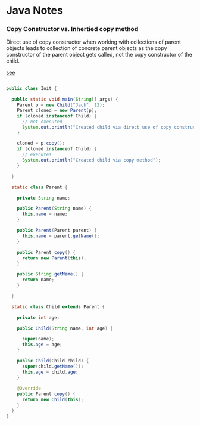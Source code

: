 # Java Notes


### Copy Constructor vs. Inhertied copy method

Direct use of copy constructor when working with collections of parent objects leads to collection of concrete parent objects as the copy constructor of the parent object gets called, not the copy constructor of the child. 

[see](https://www.baeldung.com/java-copy-constructor)
```java

public class Init {

  public static void main(String[] args) {
    Parent p = new Child("Jack", 12);
    Parent cloned = new Parent(p);
    if (cloned instanceof Child) {
      // not executed
      System.out.println("Created child via direct use of copy constructor");
    }

    cloned = p.copy();
    if (cloned instanceof Child) {
      // executes
      System.out.println("Created child via copy method");
    }

  }

  static class Parent {

    private String name;

    public Parent(String name) {
      this.name = name;
    }

    public Parent(Parent parent) {
      this.name = parent.getName();
    }

    public Parent copy() {
      return new Parent(this);
    }

    public String getName() {
      return name;
    }

  }

  static class Child extends Parent {

    private int age;

    public Child(String name, int age) {

      super(name);
      this.age = age;
    }

    public Child(Child child) {
      super(child.getName());
      this.age = child.age;
    }
    
    @Override
    public Parent copy() {
      return new Child(this);
    }
  }
}
```
